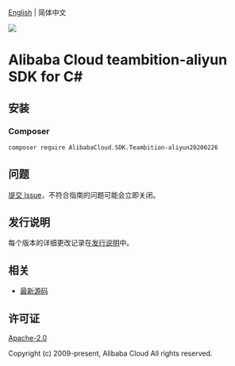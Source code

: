 [English](README.md) | 简体中文

![](https://aliyunsdk-pages.alicdn.com/icons/AlibabaCloud.svg)

# Alibaba Cloud teambition-aliyun SDK for C#

## 安装

### Composer

```bash
composer require AlibabaCloud.SDK.Teambition-aliyun20200226
```

## 问题

[提交 Issue](https://github.com/aliyun/alibabacloud-csharp-sdk/issues/new)，不符合指南的问题可能会立即关闭。

## 发行说明

每个版本的详细更改记录在[发行说明](./ChangeLog.md)中。

## 相关

* [最新源码](https://github.com/aliyun/alibabacloud-csharp-sdk/)

## 许可证

[Apache-2.0](http://www.apache.org/licenses/LICENSE-2.0)

Copyright (c) 2009-present, Alibaba Cloud All rights reserved.

